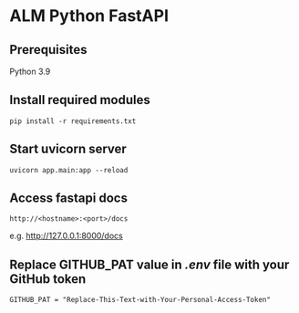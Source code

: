 # ALM Python FastAPI

## Prerequisites

Python 3.9


## Install required modules

```pip install -r requirements.txt```

## Start uvicorn server

```uvicorn app.main:app --reload```

## Access fastapi docs

```http://<hostname>:<port>/docs```

e.g. http://127.0.0.1:8000/docs

## Replace GITHUB_PAT value in *.env* file with your GitHub token



```GITHUB_PAT = "Replace-This-Text-with-Your-Personal-Access-Token"```
